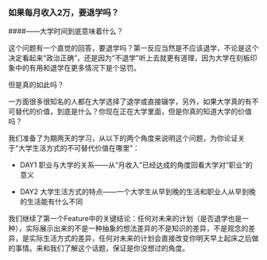 ### 如果每月收入2万，要退学吗？
####——大学时间到底意味着什么？

这个问题有一个直觉的回答，要退学吗？第一反应当然是不应该退学，不论是这个决定看起来“政治正确”，还是因为“不退学”听上去就更有道理，因为大学在刻板印象中的有用和退学在更多情况下是个惩罚。

但是真的如此吗？

一方面很多很知名的人都在大学选择了退学或直接辍学，另外，如果大学真的有不可替代的价值，到底是什么？你现在正在大学里面，但是你真的知道大学的价值吗？

我们准备了为期两天的学习，从以下的两个角度来说明这个问题，为你论证关于“大学生活方式的不可替代价值在哪里”：

- DAY1 职业与大学的关系——从“月收入”已经达成的角度回看大学对“职业”的意义

- DAY2 大学生活方式的特点——一个大学生从早到晚的生活和职业人从早到晚的生活能有什么不同

我们继续了第一个Feature中的关键结论：任何对未来的计划（是否退学也是一种），实际展示出来的不是一种抽象的想法差异的不是知识的差异，不是观念的差异，是实际生活方式的差异，任何对未来的计划会直接改变你明天早上起床之后做的事情。来和我们了解这个话题，保证是你没想过的角度。